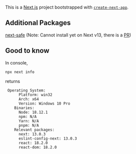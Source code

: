 This is a [Next.js](https://nextjs.org/) project bootstrapped with [`create-next-app`](https://github.com/vercel/next.js/tree/canary/packages/create-next-app).

## Additional Packages

[next-safe](https://www.npmjs.com/package/next-safe) (Note:
Cannot install yet on Next v13, there is a [PR](https://github.com/trezy/next-safe/pull/45))

## Good to know

In console,

```
npx next info
```

returns

````
 Operating System:
      Platform: win32
      Arch: x64
      Version: Windows 10 Pro
    Binaries:
      Node: 18.12.1
      npm: N/A
      Yarn: N/A
      pnpm: N/A
    Relevant packages:
      next: 13.0.3
      eslint-config-next: 13.0.3
      react: 18.2.0
      react-dom: 18.2.0

````
